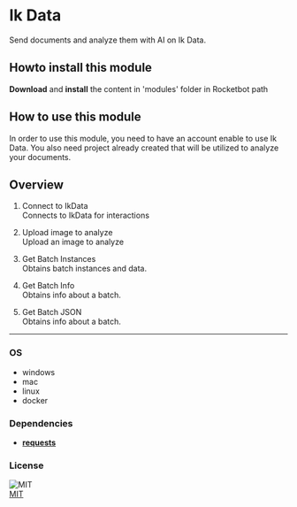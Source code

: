 



# Ik Data
  
Send documents and analyze them with AI on Ik Data.  

## Howto install this module
  
__Download__ and __install__ the content in 'modules' folder in Rocketbot path  

## How to use this module
  
In order to use this module, you need to have an account enable to use Ik Data. You also need project already created that will be utilized to analyze your documents.

## Overview


1. Connect to IkData  
Connects to IkData for interactions

2. Upload image to analyze  
Upload an image to analyze

3. Get Batch Instances  
Obtains batch instances and data.

4. Get Batch Info  
Obtains info about a batch.

5. Get Batch JSON  
Obtains info about a batch.  




----
### OS

- windows
- mac
- linux
- docker

### Dependencies
- [**requests**](https://pypi.org/project/requests/)
### License
  
![MIT](https://camo.githubusercontent.com/107590fac8cbd65071396bb4d04040f76cde5bde/687474703a2f2f696d672e736869656c64732e696f2f3a6c6963656e73652d6d69742d626c75652e7376673f7374796c653d666c61742d737175617265)  
[MIT](http://opensource.org/licenses/mit-license.ph)